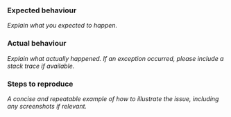 <!--

The more information you can provide, the easier it will be to help resolve your problem.

-->

### Expected behaviour

_Explain what you expected to happen._

### Actual behaviour

_Explain what actually happened. If an exception occurred, please include a stack trace if available._

### Steps to reproduce

_A concise and repeatable example of how to illustrate the issue, including any screenshots if relevant._
